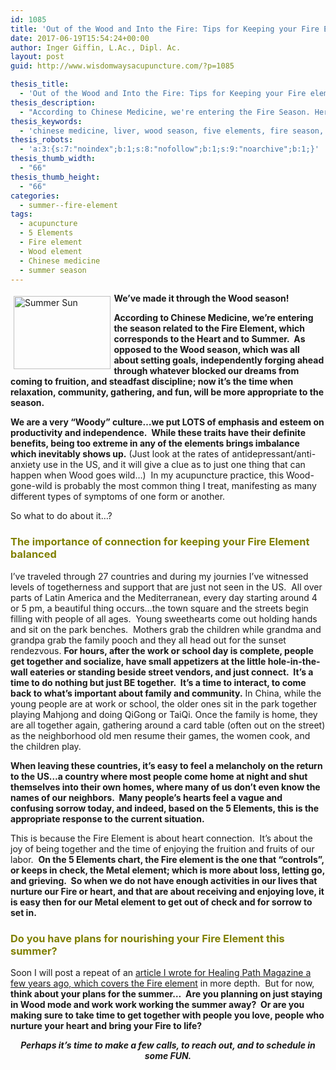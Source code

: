 ```yaml
---
id: 1085
title: 'Out of the Wood and Into the Fire: Tips for Keeping your Fire Element Balanced This Summer'
date: 2017-06-19T15:54:24+00:00
author: Inger Giffin, L.Ac., Dipl. Ac.
layout: post
guid: http://www.wisdomwaysacupuncture.com/?p=1085

thesis_title:
  - 'Out of the Wood and Into the Fire: Tips for Keeping your Fire element balanced this Summer'
thesis_description:
  - "According to Chinese Medicine, we're entering the Fire Season. Here's tips for helping our Fire element stay balanced."
thesis_keywords:
  - 'chinese medicine, liver, wood season, five elements, fire season, acupuncture, '
thesis_robots:
  - 'a:3:{s:7:"noindex";b:1;s:8:"nofollow";b:1;s:9:"noarchive";b:1;}'
thesis_thumb_width:
  - "66"
thesis_thumb_height:
  - "66"
categories:
  - summer--fire-element
tags:
  - acupuncture
  - 5 Elements
  - Fire element
  - Wood element
  - Chinese medicine
  - summer season
---
```

<img src="http://ih.constantcontact.com/fs085/1102844965003/img/79.jpg" alt="Summer Sun" width="155.4" height="116.4" align="left" border="0" hspace="5" vspace="5" />**We&#8217;ve made it through the Wood season!**

**According to Chinese Medicine, we&#8217;re entering the season related to the Fire Element, which corresponds to the Heart and to Summer.  As opposed to the Wood season, which was all about setting goals, independently forging ahead through whatever blocked our dreams from coming to fruition, and steadfast discipline; now it&#8217;s the time when relaxation, community, gathering, and fun, will be more appropriate to the season.**

**We are a very &#8220;Woody&#8221; culture&#8230;we put LOTS of emphasis and esteem on productivity and independence.  While these traits have their definite benefits, being too extreme in any of the elements brings imbalance which inevitably shows up.** (Just look at the rates of antidepressant/anti-anxiety use in the US, and it will give a clue as to just one thing that can happen when Wood goes wild&#8230;)  In my acupuncture practice, this Wood-gone-wild is probably the most common thing I treat, manifesting as many different types of symptoms of one form or another.

So what to do about it&#8230;?

### <span style="color: #808000;">The importance of connection for keeping your Fire Element balanced</span>

I&#8217;ve traveled through 27 countries and during my journies I&#8217;ve witnessed levels of togetherness and support that are just not seen in the US.  All over parts of Latin America and the Mediterranean, every day starting around 4 or 5 pm, a beautiful thing occurs&#8230;the town square and the streets begin filling with people of all ages.  Young sweethearts come out holding hands and sit on the park benches.  Mothers grab the children while grandma and grandpa grab the family pooch and they all head out for the sunset rendezvous. **For hours, after the work or school day is complete, people get together and socialize, have small appetizers at the little hole-in-the-wall eateries or standing beside street vendors, and just connect.  It&#8217;s a time to do nothing but just BE together.  It&#8217;s a time to interact, to come back to what&#8217;s important about family and community.** In China, while the young people are at work or school, the older ones sit in the park together playing Mahjong and doing QiGong or TaiQi. Once the family is home, they are all together again, gathering around a card table (often out on the street) as the neighborhood old men resume their games, the women cook, and the children play.

**When leaving these countries, it&#8217;s easy to feel a melancholy on the return to the US&#8230;a country where most people come home at night and shut themselves into their own homes, where many of us don&#8217;t even know the names of our neighbors.  Many people&#8217;s hearts feel a vague and confusing sorrow today, and indeed, based on the 5 Elements, this is the appropriate response to the current situation.**

This is because the Fire Element is about heart connection.  It&#8217;s about the joy of being together and the time of enjoying the fruition and fruits of our labor.  **On the 5 Elements chart, the Fire element is the one that &#8220;controls&#8221;, or keeps in check, the Metal element; which is more about loss, letting go, and grieving.  So when we do not have enough activities in our lives that nurture our Fire or heart, and that are about receiving and enjoying love, it is easy then for our Metal element to get out of check and for sorrow to set in.**

### <span style="color: #808000;">Do you have plans for nourishing your Fire Element this summer?</span>

Soon I will post a repeat of an [article I wrote for Healing Path Magazine a few years ago, which covers the Fire element](http://www.wisdomwaysacupuncture.com/2017/05/23/into-the-fire-we-go-more-tips-from-an-acupuncturist-for-staying-balanced-in-summer/) in more depth.  But for now, **think about your plans for the summer&#8230;  Are you planning on just staying in Wood mode and work work working the summer away?  Or are you making sure to take time to get together with people you love, people who nurture your heart and bring your Fire to life?** 

<p style="text-align: center;">
  <em><strong>Perhaps it&#8217;s time to make a few calls, to reach out, and to schedule in some FUN.</strong></em>
</p>